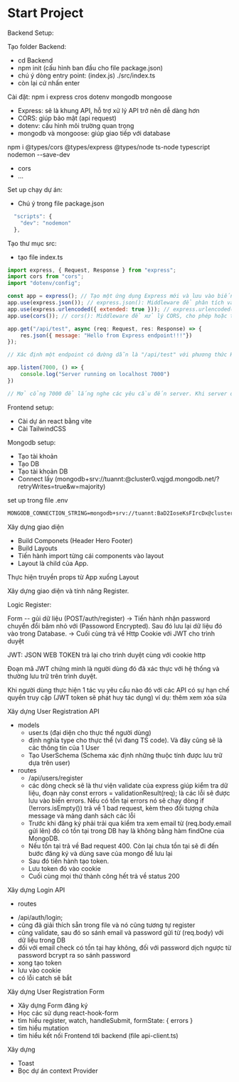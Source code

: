 # Start Project
Backend Setup:

Tạo folder Backend:
+ cd Backend
+ npm init (cấu hình ban đầu cho file package.json)
+ chú ý dòng entry point: (index.js) ./src/index.ts
+ còn lại cứ nhấn enter

Cài đặt: npm i express cros dotenv mongodb mongoose
- Express: sẽ là khung API, hỗ trợ xử lý API trở nên dễ dàng hơn
- CORS: giúp bảo mật (api request)
- dotenv: cấu hình môi trường quan trọng 
- mongodb và mongoose: giúp giao tiếp với database

npm i @types/cors @types/express @types/node ts-node typescript nodemon --save-dev
- cors
- ...

Set up chạy dự án:
- Chú ý trong file package.json
```js
  "scripts": {
    "dev": "nodemon"
  },
```
Tạo thư mục src:
- tạo file index.ts

```js
import express, { Request, Response } from "express";
import cors from "cors";
import "dotenv/config";

const app = express(); // Tạo một ứng dụng Express mới và lưu vào biến app.
app.use(express.json()); // express.json(): Middleware để phân tích và chuyển đổi dữ liệu JSON trong các yêu cầu.
app.use(express.urlencoded({ extended: true })); // express.urlencoded({ extended: true }): Middleware để phân tích dữ liệu định dạng application/x-www-form-urlencoded.
app.use(cors()); // cors(): Middleware để xử lý CORS, cho phép hoặc từ chối các yêu cầu từ các nguồn khác nhau.

app.get("/api/test", async (req: Request, res: Response) => {
    res.json({ message: "Hello from Express endpoint!!!"})
});

// Xác định một endpoint có đường dẫn là "/api/test" với phương thức HTTP GET. Khi có yêu cầu đến địa chỉ này, hàm callback sẽ được gọi, và nó trả về một JSON chứa thông điệp "Hello from Express endpoint!!!".

app.listen(7000, () => {
    console.log("Server running on localhost 7000")
})

// Mở cổng 7000 để lắng nghe các yêu cầu đến server. Khi server đã sẵn sàng, một thông điệp được in ra console để thông báo rằng server đang chạy trên localhost cổng 7000.
```

Frontend setup:
- Cài dự án react bằng vite
- Cài TailwindCSS


Mongodb setup:
- Tạo tài khoản
- Tạo DB
- Tạo tài khoản DB
- Connect lấy (mongodb+srv://tuannt:<password>@cluster0.vqjgd.mongodb.net/?retryWrites=true&w=majority)

set up trong file .env
```txt
MONGODB_CONNECTION_STRING=mongodb+srv://tuannt:BaD2IoseKsFIrcDx@cluster0.vqjgd.mongodb.net/?retryWrites=true&w=majority 
```

Xây dựng giao diện
- Build Componets (Header Hero Footer)
- Build Layouts
- Tiến hành import từng cái components vào layout
- Layout là child của App.

Thực hiện truyền props từ App xuống Layout

Xây dựng giao diện và tính năng Register.

Logic Register:

Form -- gủi dữ liệu (POST/auth/register) -> Tiến hành nhận password chuyển đổi bâm nhỏ với (Passoword Encrypted). Sau đó lưu lại dữ liệu đó vào trong Database. -> Cuối cùng trả về Http Cookie với JWT cho trình duyệt

JWT: JSON WEB TOKEN trả lại cho trình duyệt cùng với cookie http

Đoạn mã JWT chứng minh là người dùng đó đã xác thực với hệ thống và thường lưu trữ trên trình duyệt.

Khi người dùng thực hiện 1 tác vụ yêu cầu nào đó với các API có sự hạn chế quyền truy cập (JWT token sẽ phát huy tác dụng) ví dụ: thêm xem xóa sửa

Xây dựng User Registration API
- models
  + user.ts (đại diện cho thực thể người dùng)
  + định nghĩa type cho thực thể (vì đang TS code). Và đây cũng sẽ là các thông tin của 1 User
  + Tạo UserSchema (Schema xác định những thuộc tính được lưu trữ dựa trên user)
- routes
  + /api/users/register
  + các dòng check sẽ là thư viện validate của express giúp kiểm tra dữ liệu, đoạn này const errors = validationResult(req); là các lỗi sẽ được lưu vào biến errors. Nếu có tồn tại errors nó sẽ chạy dòng if (!errors.isEmpty()) trả về 1 bad request, kèm theo đối tượng chứa message và mảng danh sách các lỗi
  + Trước khi đăng ký phải trải qua kiểm tra xem email từ (req.body.email gửi lên) đó có tồn tại trong DB hay là không bằng hàm findOne của MongoDB.
  + Nếu tồn tại trả về Bad request 400. Còn lại chưa tồn tại sẽ đi đến bước đăng ký và dùng save của mongo để lưu lại
  + Sau đó tiến hành tạo token.
  + Lưu token đó vào cookie
  + Cuối cùng mọi thứ thành công hết trả về status 200

Xây dựng Login API
- routes
 + /api/auth/login;
 + cũng đã giải thích sẵn trong file và nó cũng tương tự register
 + cũng validate, sau đó so sánh email và password gửi từ (req.body) với dữ liệu trong DB
 + đối với email check có tồn tại hay không, đối với password dịch ngược từ password bcrypt ra so sánh password
 + xong tạo token
 + lưu vào cookie
 + có lỗi catch sẽ bắt

Xây dựng User Registration Form

- Xây dựng Form đăng ký
- Học các sử dụng react-hook-form
- tìm hiểu register, watch, handleSubmit, formState: { errors }
- tìm hiểu mutation
- tìm hiểu kết nối Frontend tới backend (file api-client.ts)

Xây dựng 

- Toast
- Bọc dự án context Provider



